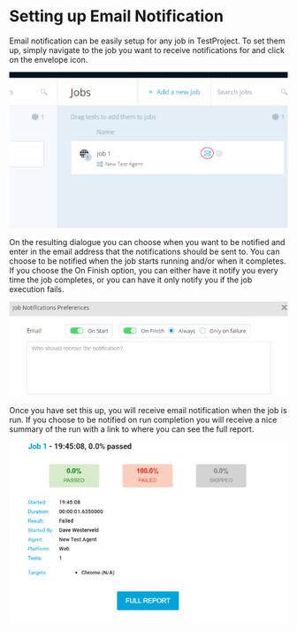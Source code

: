 # Setting up Email Notification

Email notification can be easily setup for any job in TestProject. To set them up, simply navigate to the job you want to receive notifications for and click on the envelope icon.

![Job Notifications](../.gitbook/assets/image%20%2870%29.png)

On the resulting dialogue you can choose when you want to be notified and enter in the email address that the notifications should be sent to. You can choose to be notified when the job starts running and/or when it completes. If you choose the On Finish option, you can either have it notify you every time the job completes, or you can have it only notify you if the job execution fails.

![Email Notification Settings](../.gitbook/assets/image%20%2833%29.png)

Once you have set this up, you will receive email notification when the job is run. If you choose to be notified on run completion you will receive a nice summary of the run with a link to where you can see the full report.

![Email Run Summary](../.gitbook/assets/image%20%2874%29.png)

